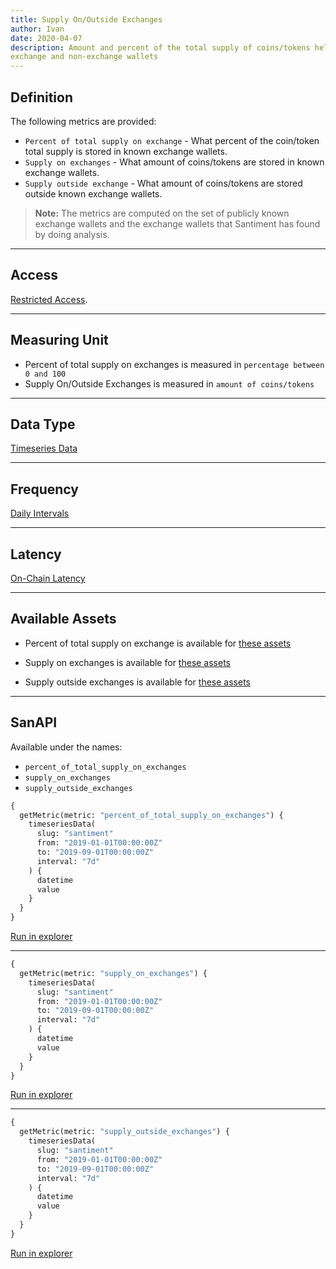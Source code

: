 ```yaml
---
title: Supply On/Outside Exchanges
author: Ivan
date: 2020-04-07
description: Amount and percent of the total supply of coins/tokens held by
exchange and non-exchange wallets
---
```


## Definition

The following metrics are provided:

- `Percent of total supply on exchange` - What percent of the coin/token total
  supply is stored in known exchange wallets.
- `Supply on exchanges` - What amount of coins/tokens are stored in known exchange
  wallets.
- `Supply outside exchange` - What amount of coins/tokens are stored outside known
  exchange wallets.

> **Note:** The metrics are computed on the set of publicly known exchange wallets
> and the exchange wallets that Santiment has found by doing analysis.

---

## Access

[Restricted Access](/metrics/details/access#restricted-access).

---

## Measuring Unit

- Percent of total supply on exchanges is measured in `percentage between 0 and 100`
- Supply On/Outside Exchanges is measured in `amount of coins/tokens`

---

## Data Type

[Timeseries Data](/metrics/details/data-type#timeseries-data)

---

## Frequency

[Daily Intervals](/metrics/details/frequency#daily-frequency)

---

## Latency

[On-Chain Latency](/metrics/details/latency#on-chain-latency)

---

## Available Assets

- Percent of total supply on exchange is available for [these
  assets](<https://api.santiment.net/graphiql?variables=&query=%7B%0A%20%20getMetric(metric%3A%20%22percent_of_total_supply_on_exchanges%22)%20%7B%0A%20%20%20%20metadata%20%7B%0A%20%20%20%20%20%20availableSlugs%0A%20%20%20%20%7D%0A%20%20%7D%0A%7D%0A>)
- Supply on exchanges is available for [these
  assets](<https://api.santiment.net/graphiql?variables=&query=%7B%0A%20%20getMetric(metric%3A%20%22supply_on_exchanges%22)%20%7B%0A%20%20%20%20metadata%20%7B%0A%20%20%20%20%20%20availableSlugs%0A%20%20%20%20%7D%0A%20%20%7D%0A%7D%0A>)

- Supply outside exchanges is available for [these
  assets](<https://api.santiment.net/graphiql?variables=&query=%7B%0A%20%20getMetric(metric%3A%20%22supply_outside_exchanges%22)%20%7B%0A%20%20%20%20metadata%20%7B%0A%20%20%20%20%20%20availableSlugs%0A%20%20%20%20%7D%0A%20%20%7D%0A%7D%0A>)

---

## SanAPI

Available under the names:

- `percent_of_total_supply_on_exchanges`
- `supply_on_exchanges`
- `supply_outside_exchanges`

```graphql
{
  getMetric(metric: "percent_of_total_supply_on_exchanges") {
    timeseriesData(
      slug: "santiment"
      from: "2019-01-01T00:00:00Z"
      to: "2019-09-01T00:00:00Z"
      interval: "7d"
    ) {
      datetime
      value
    }
  }
}
```

[Run in
explorer](<https://api.santiment.net/graphiql?query=%7B%0A%09getMetric(metric%3A%22percent_of_total_supply_on_exchanges%22)%20%7B%0A%20%20%20%20timeseriesData(slug%3A%22santiment%22%2C%20from%3A%222019-01-01T00%3A00%3A00Z%22%2C%20to%3A%222019-09-01T00%3A00%3A00Z%22%2C%20interval%3A%227d%22)%20%7B%0A%20%20%20%20%20%20datetime%0A%20%20%20%20%20%20value%0A%20%20%20%20%7D%0A%20%20%7D%0A%7D%0A>)

---

```graphql
{
  getMetric(metric: "supply_on_exchanges") {
    timeseriesData(
      slug: "santiment"
      from: "2019-01-01T00:00:00Z"
      to: "2019-09-01T00:00:00Z"
      interval: "7d"
    ) {
      datetime
      value
    }
  }
}
```

[Run in
explorer](<https://api.santiment.net/graphiql?query=%7B%0A%09getMetric(metric%3A%22supply_on_exchanges%22)%20%7B%0A%20%20%20%20timeseriesData(slug%3A%22santiment%22%2C%20from%3A%222019-01-01T00%3A00%3A00Z%22%2C%20to%3A%222019-09-01T00%3A00%3A00Z%22%2C%20interval%3A%227d%22)%20%7B%0A%20%20%20%20%20%20datetime%0A%20%20%20%20%20%20value%0A%20%20%20%20%7D%0A%20%20%7D%0A%7D%0A>)

---

```graphql
{
  getMetric(metric: "supply_outside_exchanges") {
    timeseriesData(
      slug: "santiment"
      from: "2019-01-01T00:00:00Z"
      to: "2019-09-01T00:00:00Z"
      interval: "7d"
    ) {
      datetime
      value
    }
  }
}
```

[Run in
explorer](<https://api.santiment.net/graphiql?query=%7B%0A%09getMetric(metric%3A%22supply_outside_exchanges%22)%20%7B%0A%20%20%20%20timeseriesData(slug%3A%22santiment%22%2C%20from%3A%222019-01-01T00%3A00%3A00Z%22%2C%20to%3A%222019-09-01T00%3A00%3A00Z%22%2C%20interval%3A%227d%22)%20%7B%0A%20%20%20%20%20%20datetime%0A%20%20%20%20%20%20value%0A%20%20%20%20%7D%0A%20%20%7D%0A%7D%0A>)
